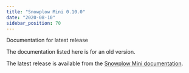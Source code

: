 ```yaml
---
title: "Snowplow Mini 0.10.0"
date: "2020-08-10"
sidebar_position: 70
---
```


Documentation for latest release

The documentation listed here is for an old version.

The latest release is available from the [Snowplow Mini documentation](/docs/pipeline-components-and-applications/snowplow-mini/).
